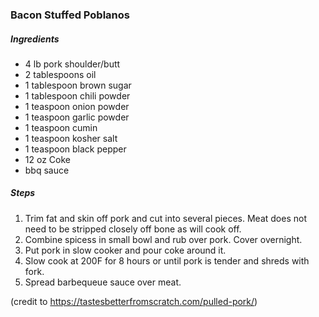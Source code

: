 ### Bacon Stuffed Poblanos

##### Ingredients
- 4 lb pork shoulder/butt
- 2 tablespoons oil
- 1 tablespoon brown sugar
- 1 tablespoon chili powder
- 1 teaspoon onion powder
- 1 teaspoon garlic powder
- 1 teaspoon cumin
- 1 teaspoon kosher salt
- 1 teaspoon black pepper
- 12 oz Coke
- bbq sauce

##### Steps
1. Trim fat and skin off pork and cut into several pieces. Meat does not need to be stripped closely off bone as will cook off.
2. Combine spicess in small bowl and rub over pork. Cover overnight.
3. Put pork in slow cooker and pour coke around it.
4. Slow cook at 200F for 8 hours or until pork is tender and shreds with fork.
5. Spread barbequeue sauce over meat.

(credit to https://tastesbetterfromscratch.com/pulled-pork/)
